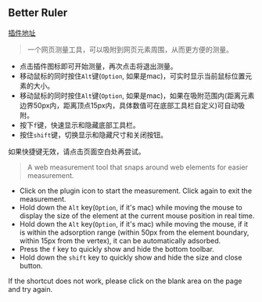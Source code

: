 ## Better Ruler
[插件地址](https://chrome.google.com/webstore/detail/better-ruler/ilcnadaaninblgbekoaihdhoiecaflie)

> 一个网页测量工具，可以吸附到网页元素周围，从而更方便的测量。

- 点击插件图标即可开始测量，再次点击将退出测量。
- 移动鼠标的同时按住`Alt`键(`Option`, 如果是mac)，可实时显示当前鼠标位置元素的大小。
- 移动鼠标的同时按住`Alt`键(`Option`, 如果是mac)，如果在吸附范围内(距离元素边界50px内，距离顶点15px内，具体数值可在底部工具栏自定义)可自动吸附。
- 按下`f`键，快速显示和隐藏底部工具栏。
- 按住`shift`键，切换显示和隐藏尺寸和关闭按钮。

如果快捷键无效，请点击页面空白处再尝试。


> A web measurement tool that snaps around web elements for easier measurement.

- Click on the plugin icon to start the measurement. Click again to exit the measurement.
- Hold down the `Alt` key(`Option`, if it's mac) while moving the mouse to display the size of the element at the current mouse position in real time.
- Hold down the `Alt` key(`Option`, if it's mac) while moving the mouse, if it is within the adsorption range (within 50px from the element boundary, within 15px from the vertex), it can be automatically adsorbed.
- Press the `f` key to quickly show and hide the bottom toolbar.
- Hold down the `shift` key to quickly show and hide the size and close button.

If the shortcut does not work, please click on the blank area on the page and try again.
